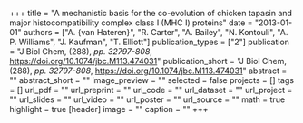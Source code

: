 +++
title = "A mechanistic basis for the co-evolution of chicken tapasin and major histocompatibility complex class I (MHC I) proteins"
date = "2013-01-01"
authors = ["A. {van Hateren}", "R. Carter", "A. Bailey", "N. Kontouli", "A. P. Williams", "J. Kaufman", "T. Elliott"]
publication_types = ["2"]
publication = "J Biol Chem, (288), _pp. 32797-808_, https://doi.org/10.1074/jbc.M113.474031"
publication_short = "J Biol Chem, (288), _pp. 32797-808_, https://doi.org/10.1074/jbc.M113.474031"
abstract = ""
abstract_short = ""
image_preview = ""
selected = false
projects = []
tags = []
url_pdf = ""
url_preprint = ""
url_code = ""
url_dataset = ""
url_project = ""
url_slides = ""
url_video = ""
url_poster = ""
url_source = ""
math = true
highlight = true
[header]
image = ""
caption = ""
+++
